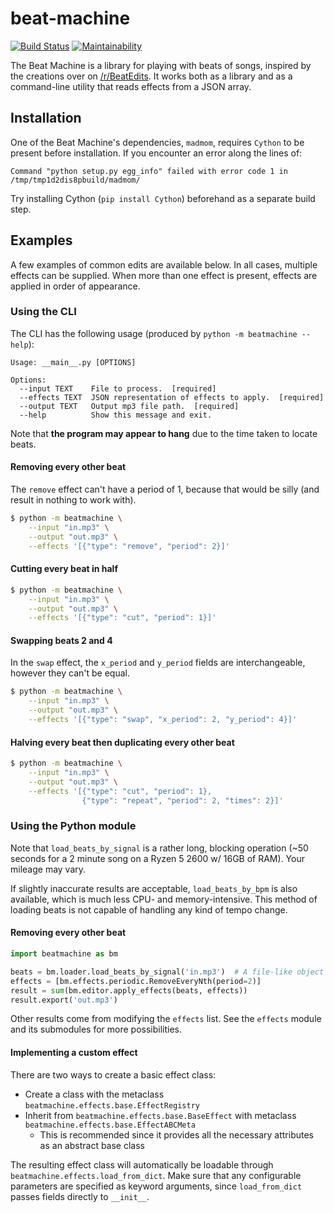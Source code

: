 # beat-machine

[![Build Status](https://travis-ci.com/dhsavell/beat-machine.svg?branch=master)](https://travis-ci.com/dhsavell/beat-machine)
[![Maintainability](https://api.codeclimate.com/v1/badges/b6421f0e0edd9c8a77f4/maintainability)](https://codeclimate.com/github/dhsavell/beat-machine/maintainability)

The Beat Machine is a library for playing with beats of songs, inspired by the creations over on
[/r/BeatEdits](https://www.reddit.com/r/BeatEdits/). It works both as a library and as a command-line utility that
reads effects from a JSON array.

## Installation

One of the Beat Machine's dependencies, `madmom`, requires `Cython` to be present before installation. If you encounter
an error along the lines of:

```
Command "python setup.py egg_info" failed with error code 1 in /tmp/tmp1d2dis8pbuild/madmom/
```

Try installing Cython (`pip install Cython`) beforehand as a separate build step.

## Examples

A few examples of common edits are available below. In all cases, multiple effects can be supplied. When more than
one effect is present, effects are applied in order of appearance.

### Using the CLI

The CLI has the following usage (produced by `python -m beatmachine --help`):

```text
Usage: __main__.py [OPTIONS]

Options:
  --input TEXT    File to process.  [required]
  --effects TEXT  JSON representation of effects to apply.  [required]
  --output TEXT   Output mp3 file path.  [required]
  --help          Show this message and exit.
```

Note that **the program may appear to hang** due to the time taken to locate beats.

#### Removing every other beat

The `remove` effect can't have a period of 1, because that would be silly (and result in nothing to work with).

```sh
$ python -m beatmachine \
    --input "in.mp3" \
    --output "out.mp3" \
    --effects '[{"type": "remove", "period": 2}]'
```

#### Cutting every beat in half

```sh
$ python -m beatmachine \
    --input "in.mp3" \
    --output "out.mp3" \
    --effects '[{"type": "cut", "period": 1}]'
```

#### Swapping beats 2 and 4

In the `swap` effect, the `x_period` and `y_period` fields are interchangeable, however they can't be equal.

```sh
$ python -m beatmachine \
    --input "in.mp3" \
    --output "out.mp3" \
    --effects '[{"type": "swap", "x_period": 2, "y_period": 4}]'
```

#### Halving every beat then duplicating every other beat

```sh
$ python -m beatmachine \
    --input "in.mp3" \
    --output "out.mp3" \
    --effects '[{"type": "cut", "period": 1},
                {"type": "repeat", "period": 2, "times": 2}]'
```

### Using the Python module

Note that `load_beats_by_signal` is a rather long, blocking operation (~50 seconds for a 2 minute song on a
Ryzen 5 2600 w/ 16GB of RAM). Your mileage may vary.

If slightly inaccurate results are acceptable, `load_beats_by_bpm` is also available, which is much less CPU- and
memory-intensive. This method of loading beats is not capable of handling any kind of tempo change.

#### Removing every other beat

```python
import beatmachine as bm

beats = bm.loader.load_beats_by_signal('in.mp3')  # A file-like object is also acceptable
effects = [bm.effects.periodic.RemoveEveryNth(period=2)]
result = sum(bm.editor.apply_effects(beats, effects))
result.export('out.mp3')
```

Other results come from modifying the `effects` list. See the `effects` module and its submodules for more
possibilities.

#### Implementing a custom effect

There are two ways to create a basic effect class:
 - Create a class with the metaclass `beatmachine.effects.base.EffectRegistry`
 - Inherit from `beatmachine.effects.base.BaseEffect` with metaclass `beatmachine.effects.base.EffectABCMeta`
    - This is recommended since it provides all the necessary attributes as an abstract base class
    
The resulting effect class will automatically be loadable through `beatmachine.effects.load_from_dict`. Make sure that
any configurable parameters are specified as keyword arguments, since `load_from_dict` passes fields directly to
`__init__`. 